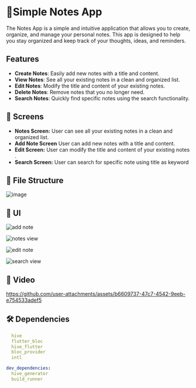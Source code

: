 # 📝Simple Notes App

The Notes App is a simple and intuitive application that allows you to create, organize, and manage your personal notes. This app is designed to help you stay organized and keep track of your thoughts, ideas, and reminders.

## Features

- **Create Notes**: Easily add new notes with a title and content.
- **View Notes**: See all your existing notes in a clean and organized list.
- **Edit Notes**: Modify the title and content of your existing notes.
- **Delete Notes**: Remove notes that you no longer need.
- **Search Notes**: Quickly find specific notes using the search functionality.

## 🤳 Screens

- **Notes Screen:** User can see all your existing notes in a clean and organized list.
- **Add Note Screen** User can add new notes with a title and content.
- **Edit Screen:** User can modify the title and content of your existing notes .
- **Search Screen:** User can search for specific note using title as keyword

## 📁 File Structure
![image](https://github.com/user-attachments/assets/7b55532e-a3dc-4518-9381-df5f45e8f064)


## 📱 UI

![add note](https://github.com/user-attachments/assets/16f88508-2bfd-4f3e-bf70-32bb3aef9614)


![notes view](https://github.com/user-attachments/assets/acd40586-38b8-40fb-99a9-ac9a0ffe8e69)


![edit note](https://github.com/user-attachments/assets/d64d7c65-5ad6-4ea0-b0bf-b2607bd4ef49)


![search view](https://github.com/user-attachments/assets/50a1a174-1def-449e-bbea-dd34449b8207)


## 🎥 Video


https://github.com/user-attachments/assets/b6609737-47c7-4542-9eeb-e754533adef5


## 🛠 Dependencies
```pubspec.yaml
  hive
  flutter_bloc
  hive_flutter
  bloc_provider
  intl

dev_dependencies:
  hive_generator
  build_runner
 
```
